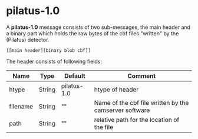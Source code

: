 # pilatus-1.0

A __pilatus-1.0__ message consists of two sub-messages, the main header and a binary part which holds the raw bytes of the cbf files "written" by the (Pilatus) detector.

```
[[main header][binary blob cbf]]
```

The header consists of following fields:


| Name | Type | Default | Comment |
| ---- | ---- | --------| ------- |
| htype | String | pilatus-1.0 | htype of header |
| filename | String | "" | Name of the cbf file written by the camserver software |
| path | String | "" | relative path for the location of the file |
